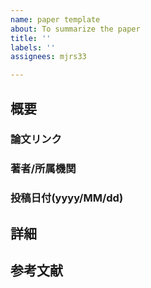 ```yaml
---
name: paper template
about: To summarize the paper
title: ''
labels: ''
assignees: mjrs33

---
```


## 概要

### 論文リンク

### 著者/所属機関

### 投稿日付(yyyy/MM/dd)

## 詳細

## 参考文献
